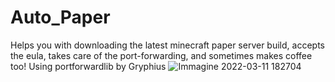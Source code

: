 # Auto_Paper
Helps you with downloading the latest minecraft paper server build, accepts the eula, takes care of the port-forwarding, and sometimes makes coffee too!
Using portforwardlib by Gryphius
![Immagine 2022-03-11 182704](https://user-images.githubusercontent.com/74457299/157917015-4f4780bc-e1ed-4051-9a1c-9ad2210e2953.jpg)
